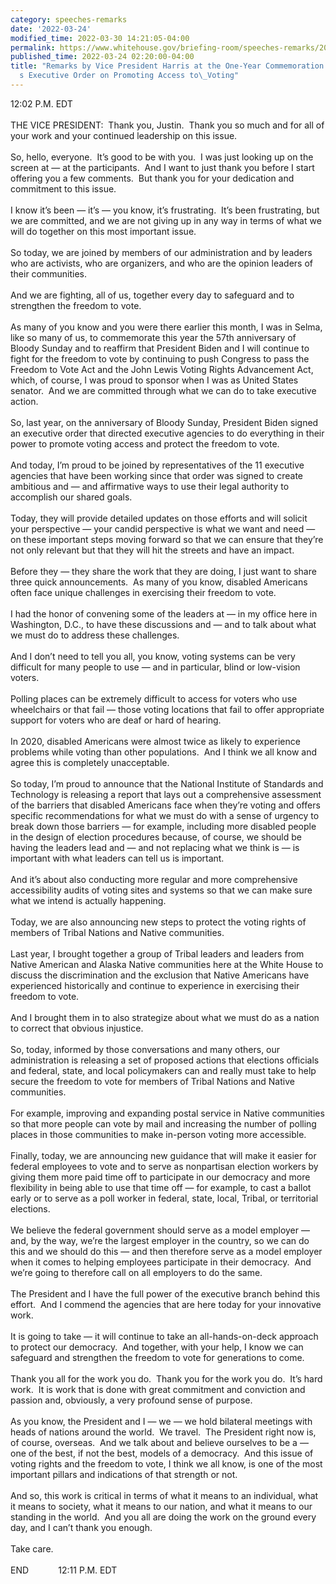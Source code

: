```yaml
---
category: speeches-remarks
date: '2022-03-24'
modified_time: 2022-03-30 14:21:05-04:00
permalink: https://www.whitehouse.gov/briefing-room/speeches-remarks/2022/03/24/remarks-by-vice-president-harris-at-the-one-year-commemoration-of-the-presidents-executive-order-on-promoting-access-to-voting/
published_time: 2022-03-24 02:20:00-04:00
title: "Remarks by Vice President Harris at the One-Year Commemoration of the President\u2019\
  s Executive Order on Promoting Access to\_Voting"
---
```

 
12:02 P.M. EDT  
   
THE VICE PRESIDENT:  Thank you, Justin.  Thank you so much and for all
of your work and your continued leadership on this issue.   
   
So, hello, everyone.  It’s good to be with you.  I was just looking up
on the screen at — at the participants.  And I want to just thank you
before I start offering you a few comments.  But thank you for your
dedication and commitment to this issue.  
   
I know it’s been — it’s — you know, it’s frustrating.  It’s been
frustrating, but we are committed, and we are not giving up in any way
in terms of what we will do together on this most important issue.  
   
So today, we are joined by members of our administration and by leaders
who are activists, who are organizers, and who are the opinion leaders
of their communities.  
   
And we are fighting, all of us, together every day to safeguard and to
strengthen the freedom to vote.  
   
As many of you know and you were there earlier this month, I was in
Selma, like so many of us, to commemorate this year the 57th anniversary
of Bloody Sunday and to reaffirm that President Biden and I will
continue to fight for the freedom to vote by continuing to push Congress
to pass the Freedom to Vote Act and the John Lewis Voting Rights
Advancement Act, which, of course, I was proud to sponsor when I was as
United States senator.  And we are committed through what we can do to
take executive action.  
   
So, last year, on the anniversary of Bloody Sunday, President Biden
signed an executive order that directed executive agencies to do
everything in their power to promote voting access and protect the
freedom to vote.  
   
And today, I’m proud to be joined by representatives of the 11 executive
agencies that have been working since that order was signed to create
ambitious and — and affirmative ways to use their legal authority to
accomplish our shared goals.  
   
Today, they will provide detailed updates on those efforts and will
solicit your perspective — your candid perspective is what we want and
need — on these important steps moving forward so that we can ensure
that they’re not only relevant but that they will hit the streets and
have an impact.   
   
Before they — they share the work that they are doing, I just want to
share three quick announcements.  As many of you know, disabled
Americans often face unique challenges in exercising their freedom to
vote.  
   
I had the honor of convening some of the leaders at — in my office here
in Washington, D.C., to have these discussions and — and to talk about
what we must do to address these challenges.   
   
And I don’t need to tell you all, you know, voting systems can be very
difficult for many people to use — and in particular, blind or
low-vision voters.  
   
Polling places can be extremely difficult to access for voters who use
wheelchairs or that fail — those voting locations that fail to offer
appropriate support for voters who are deaf or hard of hearing.  
   
In 2020, disabled Americans were almost twice as likely to experience
problems while voting than other populations.  And I think we all know
and agree this is completely unacceptable.  
   
So today, I’m proud to announce that the National Institute of Standards
and Technology is releasing a report that lays out a comprehensive
assessment of the barriers that disabled Americans face when they’re
voting and offers specific recommendations for what we must do with a
sense of urgency to break down those barriers — for example, including
more disabled people in the design of election procedures because, of
course, we should be having the leaders lead and — and not replacing
what we think is — is important with what leaders can tell us is
important.  
   
And it’s about also conducting more regular and more comprehensive
accessibility audits of voting sites and systems so that we can make
sure what we intend is actually happening.  
   
Today, we are also announcing new steps to protect the voting rights of
members of Tribal Nations and Native communities.  
   
Last year, I brought together a group of Tribal leaders and leaders from
Native American and Alaska Native communities here at the White House to
discuss the discrimination and the exclusion that Native Americans have
experienced historically and continue to experience in exercising their
freedom to vote.  
   
And I brought them in to also strategize about what we must do as a
nation to correct that obvious injustice.  
   
So, today, informed by those conversations and many others, our
administration is releasing a set of proposed actions that elections
officials and federal, state, and local policymakers can and really must
take to help secure the freedom to vote for members of Tribal Nations
and Native communities.  
   
For example, improving and expanding postal service in Native
communities so that more people can vote by mail and increasing the
number of polling places in those communities to make in-person voting
more accessible.  
   
Finally, today, we are announcing new guidance that will make it easier
for federal employees to vote and to serve as nonpartisan election
workers by giving them more paid time off to participate in our
democracy and more flexibility in being able to use that time off — for
example, to cast a ballot early or to serve as a poll worker in federal,
state, local, Tribal, or territorial elections.   
   
We believe the federal government should serve as a model employer —
and, by the way, we’re the largest employer in the country, so we can do
this and we should do this — and then therefore serve as a model
employer when it comes to helping employees participate in their
democracy.  And we’re going to therefore call on all employers to do the
same.    
   
The President and I have the full power of the executive branch behind
this effort.  And I commend the agencies that are here today for your
innovative work.   
   
It is going to take — it will continue to take an all-hands-on-deck
approach to protect our democracy.  And together, with your help, I know
we can safeguard and strengthen the freedom to vote for generations to
come.  
   
Thank you all for the work you do.  Thank you for the work you do.  It’s
hard work.  It is work that is done with great commitment and conviction
and passion and, obviously, a very profound sense of purpose.   
   
As you know, the President and I — we — we hold bilateral meetings with
heads of nations around the world.  We travel.  The President right now
is, of course, overseas.  And we talk about and believe ourselves to be
a — one of the best, if not the best, models of a democracy.  And this
issue of voting rights and the freedom to vote, I think we all know, is
one of the most important pillars and indications of that strength or
not.  
   
And so, this work is critical in terms of what it means to an
individual, what it means to society, what it means to our nation, and
what it means to our standing in the world.  And you all are doing the
work on the ground every day, and I can’t thank you enough.   
   
Take care.  
   
END            12:11 P.M. EDT
